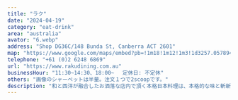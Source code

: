```yaml
---
title: "ラク"
date: "2024-04-19"
category: "eat-drink"
area: "australia"
avator: "6.webp"
address: "Shop DG36C/148 Bunda St, Canberra ACT 2601"
map: "https://www.google.com/maps/embed?pb=!1m18!1m12!1m3!1d3257.0578948392927!2d149.13333319999995!3d-35.27968680000001!2m3!1f0!2f0!3f0!3m2!1i1024!2i768!4f13.1!3m3!1m2!1s0x6b164d6f56ea4f09%3A0xceecce7231fb3a29!2sRaku!5e0!3m2!1sja!2sau!4v1714189871197!5m2!1sja!2sau"
telephone: "+61 (0)2 6248 6869"
url: "https://www.rakudining.com.au"
businessHour: "11:30~14:30、18:00~ 　定休日: 不定休"
others: "画像のシャーベットは半量。注文１つで2scoopです。"
description: "和と西洋が融合したお洒落な店内で頂く本格日本料理は、本格的な味と斬新な見た目を楽しめます。キャンベラショッピングセンター内にあるのでアクセスも抜群です！"
---
```


